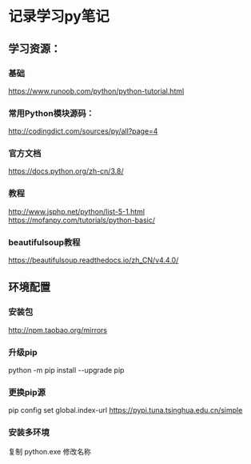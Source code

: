 # 记录学习py笔记

## 学习资源：
### 基础
https://www.runoob.com/python/python-tutorial.html
### 常用Python模块源码：
http://codingdict.com/sources/py/all?page=4
### 官方文档
https://docs.python.org/zh-cn/3.8/
### 教程
http://www.jsphp.net/python/list-5-1.html
https://mofanpy.com/tutorials/python-basic/
### beautifulsoup教程
https://beautifulsoup.readthedocs.io/zh_CN/v4.4.0/



## 环境配置
### 安装包
http://npm.taobao.org/mirrors
### 升级pip 
python -m pip install --upgrade pip
### 更换pip源
pip config set global.index-url https://pypi.tuna.tsinghua.edu.cn/simple
### 安装多环境
复制 python.exe 修改名称
